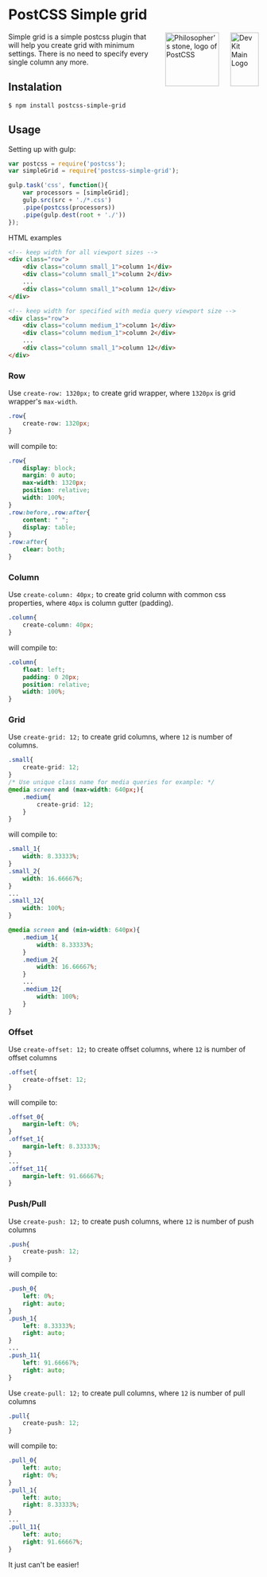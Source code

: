 # PostCSS Simple grid

<img align="right" width="57" height="108" title="Dev Kit Main Logo" src="http://adm-designhouse.com/dev-kit-main-logo.png">

<img align="right" width="108" height="108" title="Philosopher’s stone, logo of PostCSS" src="http://postcss.github.io/postcss/logo.svg" hspace="20">

Simple grid is a simple postcss plugin that will help you create grid with minimum settings. There is no need to specify every single column any more.


## Instalation
```console
$ npm install postcss-simple-grid
```

## Usage
Setting up with gulp:
```js
var postcss = require('postcss');
var simpleGrid = require('postcss-simple-grid');

gulp.task('css', function(){
	var processors = [simpleGrid];
	gulp.src(src + './*.css')
	.pipe(postcss(processors))
	.pipe(gulp.dest(root + './'))
});
```
HTML examples
```html
<!-- keep width for all viewport sizes -->
<div class="row">
	<div class="column small_1">column 1</div>
	<div class="column small_1">column 2</div>
	...
	<div class="column small_1">column 12</div>
</div>

<!-- keep width for specified with media query viewport size -->
<div class="row">
	<div class="column medium_1">column 1</div>
	<div class="column medium_1">column 2</div>
	...
	<div class="column small_1">column 12</div>
</div>
```

### Row
Use ```create-row: 1320px;``` to create grid wrapper, where ```1320px``` is grid wrapper's  ```max-width```.
```css
.row{
	create-row: 1320px;
}
```
will compile to:
```css
.row{
	display: block;
	margin: 0 auto;
	max-width: 1320px;
	position: relative;
	width: 100%;
}
.row:before,.row:after{
	content: " ";
	display: table;
}
.row:after{
	clear: both;
}
```
### Column
Use ```create-column: 40px;``` to create grid column with common css properties, where ```40px``` is column gutter (padding).
```css
.column{
	create-column: 40px;
}
```
will compile to:
```css
.column{
	float: left;
	padding: 0 20px;
	position: relative;
	width: 100%;
}
```
### Grid
Use ```create-grid: 12;``` to create grid columns, where ```12``` is number of columns.
```css
.small{
	create-grid: 12;
}
/* Use unique class name for media queries for example: */
@media screen and (max-width: 640px;){
	.medium{
		create-grid: 12;
	}	
}
```
will compile to:
```css
.small_1{
	width: 8.33333%;
}
.small_2{
	width: 16.66667%;
}
...
.small_12{
	width: 100%;
}

@media screen and (min-width: 640px){
	.medium_1{
		width: 8.33333%;
	}
	.medium_2{
		width: 16.66667%;
	}
	...
	.medium_12{
		width: 100%;
	}
}
```

### Offset
Use ```create-offset: 12;``` to create offset columns, where ```12``` is number of offset columns
```css
.offset{
	create-offset: 12;
}
```
will compile to:
```css
.offset_0{
	margin-left: 0%;
}
.offset_1{
	margin-left: 8.33333%;
}
...
.offset_11{
	margin-left: 91.66667%;
}
```

### Push/Pull
Use ```create-push: 12;``` to create push columns, where ```12``` is number of push columns
```css
.push{
	create-push: 12;
}
```
will compile to:
```css
.push_0{
	left: 0%;
	right: auto;
}
.push_1{
	left: 8.33333%;
	right: auto;
}
...
.push_11{
	left: 91.66667%;
	right: auto;
}
```
Use ```create-pull: 12;``` to create pull columns, where ```12``` is number of pull columns
```css
.pull{
	create-push: 12;
}
```
will compile to:
```css
.pull_0{
	left: auto;
	right: 0%;
}
.pull_1{
	left: auto;
	right: 8.33333%;
}
...
.pull_11{
	left: auto;
	right: 91.66667%;
}
```  

It just can't be easier! 
